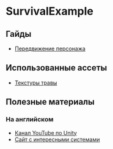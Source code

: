 # SurvivalExample

## Гайды
- [Передвижение персонажа](https://youtu.be/_QajrabyTJc)

## Использованные ассеты
- [Текстуры травы]([https://youtu.be/_QajrabyTJc](https://assetstore.unity.com/packages/2d/textures-materials/floors/vis-pbr-grass-textures-198071))

## Полезные материалы
### На английском
- [Канал YouTube по Unity](https://www.youtube.com/c/Brackeys/)
- [Сайт с интересными системами](https://catlikecoding.com/unity/tutorials/)
